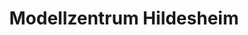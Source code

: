 ---
title: "Modellzentrum Hildesheim"
url: /hildesheim/modellzentrum-hildesheim/
shop: Spielzeug
---